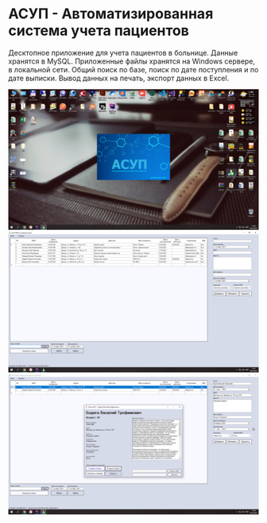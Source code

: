 # АСУП - Автоматизированная система учета пациентов

Десктопное приложение для учета пациентов в больнице. Данные хранятся в MySQL. Приложенные файлы хранятся на Windows сервере, в локальной сети.
Общий поиск по базе, поиск по дате поступления и по дате выписки. Вывод данных на печать, экспорт данных в Excel.

![Screenshot](1.png)
![Screenshot](2.png)
![Screenshot](3.png)
